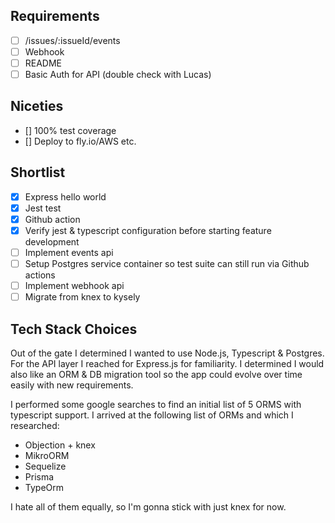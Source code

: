 ## Requirements
- [ ] /issues/:issueId/events
- [ ] Webhook
- [ ] README
- [ ] Basic Auth for API (double check with Lucas)

## Niceties
- [] 100% test coverage
- [] Deploy to fly.io/AWS etc.

## Shortlist
- [x] Express hello world 
- [x] Jest test
- [x] Github action
- [x] Verify jest & typescript configuration before starting feature development
- [ ] Implement events api
- [ ] Setup Postgres service container so test suite can still run via Github actions
- [ ] Implement webhook api
- [ ] Migrate from knex to kysely

## Tech Stack Choices

Out of the gate I determined I wanted to use Node.js, Typescript & Postgres.
For the API layer I reached for Express.js for familiarity.
I determined I would also like an ORM & DB migration tool so the app could evolve over time easily with new requirements.

I performed some google searches to find an initial list of 5 ORMS with typescript support. I arrived at the following list of ORMs and which I researched:
- Objection + knex
- MikroORM
- Sequelize
- Prisma
- TypeOrm

I hate all of them equally, so I'm gonna stick with just knex for now.
